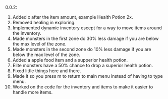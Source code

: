 0.0.2:

1. Added x after the item amount, example Health Potion 2x.
2. Removed healing in exploring.
3. Implemented dynamic inventory escept for a way to move items around the inventory.
4. Made monsters in the first zone do 30% less damage if you are below the max level of the zone.
5. Made monsters in the second zone do 10% less damage if you are below the max level of the zone.
6. Added a apple food item and a supperior health potion.
7. Elite monsters have a 50% chance to drop a superior health potion.
8. Fixed little things here and there.
9. Made it so you press m to return to main menu instead of having to type menu.
10. Worked on the code for the inventory and items to make it easier to handle more items.